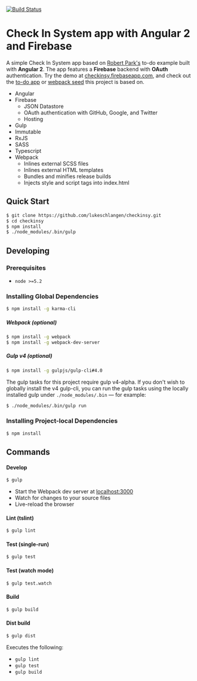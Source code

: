 [![Build Status](https://travis-ci.org/r-park/todo-angular2-firebase.svg?branch=master)](https://travis-ci.org/r-park/todo-angular2-firebase)


# Check In System app with Angular 2 and Firebase
A simple Check In System app based on <a href="https://github.com/r-park">Robert Park's</a> to-do example built with **Angular 2**. The app features a **Firebase** backend with **OAuth** authentication. Try the demo at <a href="https://checkinsy.com" target="_blank">checkinsy.firebaseapp.com</a>, and check out the <a href="https://github.com/r-park/todo-angular2-firebase" target="_blank">to-do app</a> or <a href="https://github.com/r-park/angular2-webpack-seed" target="_blank">webpack seed</a> this project is based on.

- Angular
- Firebase
  - JSON Datastore
  - OAuth authentication with GitHub, Google, and Twitter
  - Hosting
- Gulp
- Immutable
- RxJS
- SASS
- Typescript
- Webpack
  - Inlines external SCSS files
  - Inlines external HTML templates
  - Bundles and minifies release builds
  - Injects style and script tags into index.html


## Quick Start
```bash
$ git clone https://github.com/lukeschlangen/checkinsy.git
$ cd checkinsy
$ npm install
$ ./node_modules/.bin/gulp
```


## Developing
### Prerequisites
- `node >=5.2`

### Installing Global Dependencies
```bash
$ npm install -g karma-cli
```

##### Webpack (optional)
```bash
$ npm install -g webpack
$ npm install -g webpack-dev-server
```

##### Gulp v4 (optional)
```bash
$ npm install -g gulpjs/gulp-cli#4.0
```
The gulp tasks for this project require gulp v4-alpha. If you don't wish to globally install the v4 gulp-cli, you can run the gulp tasks using the locally installed gulp under `./node_modules/.bin` — for example:
```bash
$ ./node_modules/.bin/gulp run
```


### Installing Project-local Dependencies
```bash
$ npm install
```


## Commands
#### Develop
```bash
$ gulp
```
- Start the Webpack dev server at <a href="http://localhost:3000" target="_blank">localhost:3000</a>
- Watch for changes to your source files
- Live-reload the browser

#### Lint (tslint)
```bash
$ gulp lint
```

#### Test (single-run)
```bash
$ gulp test
```

#### Test (watch mode)
```bash
$ gulp test.watch
```

#### Build
```bash
$ gulp build
```

#### Dist build
```bash
$ gulp dist
```
Executes the following:
- `gulp lint`
- `gulp test`
- `gulp build`
